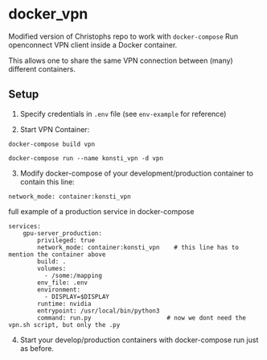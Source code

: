 # docker_vpn
Modified version of Christophs repo to work with `docker-compose`
Run openconnect VPN client inside a Docker container.

This allows one to share the same VPN connection between (many) different containers.

## Setup

1. Specify credentials in `.env` file (see `env-example` for reference)

2. Start VPN Container:

`docker-compose build vpn`

`docker-compose run --name konsti_vpn -d vpn`

3. Modify docker-compose of your development/production container to contain this line:

`network_mode: container:konsti_vpn`

full example of a production service in docker-compose
```
services:
    gpu-server_production:
        privileged: true
        network_mode: container:konsti_vpn    # this line has to mention the container above
        build: .
        volumes:
          - /some:/mapping
        env_file: .env
        environment:
          - DISPLAY=$DISPLAY
        runtime: nvidia
        entrypoint: /usr/local/bin/python3
        command: run.py                     # now we dont need the vpn.sh script, but only the .py
```

4. Start your develop/production containers with docker-compose run just as before.
